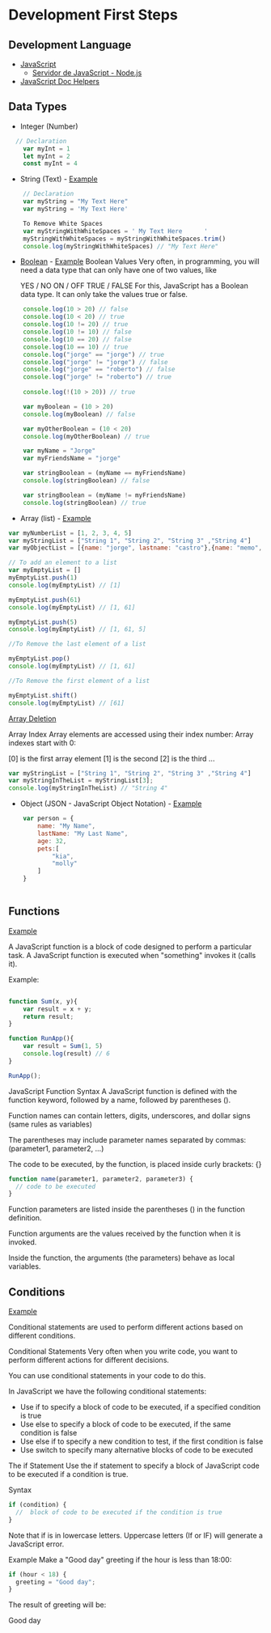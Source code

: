 # Development First Steps

## Development Language
- [JavaScript](https://developer.mozilla.org/es/docs/Web/JavaScript)
  - [Servidor de JavaScript - Node.js](https://nodejs.org/es/)
- [JavaScript Doc Helpers](https://www.w3schools.com/js/default.asp)

## Data Types

- Integer (Number)
```js
  // Declaration
    var myInt = 1 
    let myInt = 2
    const myInt = 4
```
- String (Text) - [Example](/javascript/data-types/strings.js)
```js
    // Declaration
    var myString = "My Text Here" 
    var myString = 'My Text Here'

    To Remove White Spaces
    var myStringWithWhiteSpaces = ' My Text Here      '
    myStringWithWhiteSpaces = myStringWithWhiteSpaces.trim()
    console.log(myStringWithWhiteSpaces) // "My Text Here"
```
- [Boolean](https://www.w3schools.com/js/js_booleans.asp)  - [Example](/javascript/data-types/boolean.js)
    Boolean Values
    Very often, in programming, you will need a data type that can only have one of two values, like

    YES / NO
    ON / OFF
    TRUE / FALSE
    For this, JavaScript has a Boolean data type. It can only take the values true or false.

```js
    console.log(10 > 20) // false
    console.log(10 < 20) // true
    console.log(10 != 20) // true
    console.log(10 != 10) // false
    console.log(10 == 20) // false
    console.log(10 == 10) // true
    console.log("jorge" == "jorge") // true
    console.log("jorge" != "jorge") // false
    console.log("jorge" == "roberto") // false
    console.log("jorge" != "roberto") // true
        
    console.log(!(10 > 20)) // true 

    var myBoolean = (10 > 20)
    console.log(myBoolean) // false

    var myOtherBoolean = (10 < 20)
    console.log(myOtherBoolean) // true

    var myName = "Jorge"
    var myFriendsName = "jorge"

    var stringBoolean = (myName == myFriendsName)
    console.log(stringBoolean) // false

    var stringBoolean = (myName != myFriendsName)
    console.log(stringBoolean) // true
```


- Array (list) - [Example](/javascript/data-types/arrays.js)
```js            
var myNumberList = [1, 2, 3, 4, 5]
var myStringList = ["String 1", "String 2", "String 3" ,"String 4"]
var myObjectList = [{name: "jorge", lastname: "castro"},{name: "memo", lastname: "zamora"},{name: "cheko", lastname: "mayo"}] 

// To add an element to a list
var myEmptyList = []
myEmptyList.push(1) 
console.log(myEmptyList) // [1]

myEmptyList.push(61) 
console.log(myEmptyList) // [1, 61]

myEmptyList.push(5) 
console.log(myEmptyList) // [1, 61, 5]

//To Remove the last element of a list

myEmptyList.pop()
console.log(myEmptyList) // [1, 61]

//To Remove the first element of a list

myEmptyList.shift()
console.log(myEmptyList) // [61]

```
[Array Deletion](https://www.w3schools.com/js/js_array_methods.asp)

Array Index
Array elements are accessed using their index number:
Array indexes start with 0:

[0] is the first array element
[1] is the second
[2] is the third ...

```js
var myStringList = ["String 1", "String 2", "String 3" ,"String 4"]
var myStringInTheList = myStringList[3];
console.log(myStringInTheList) // "String 4"

```
- Object (JSON - JavaScript Object Notation) - [Example](/javascript/data-types/objects.js)
```js
    var person = {
        name: "My Name",
        lastName: "My Last Name",
        age: 32,
        pets:[
            "kia",
            "molly"
        ]
    }
    
```

## Functions
[Example](/javascript/functions.js)

A JavaScript function is a block of code designed to perform a particular task.
A JavaScript function is executed when "something" invokes it (calls it).

Example:
```js

function Sum(x, y){    
    var result = x + y;
    return result;
}

function RunApp(){
    var result = Sum(1, 5)
    console.log(result) // 6
}

RunApp();

```
JavaScript Function Syntax
A JavaScript function is defined with the function keyword, followed by a name, followed by parentheses ().

Function names can contain letters, digits, underscores, and dollar signs (same rules as variables)

The parentheses may include parameter names separated by commas:
(parameter1, parameter2, ...)

The code to be executed, by the function, is placed inside curly brackets: {}

```js
function name(parameter1, parameter2, parameter3) {
  // code to be executed
}
```

Function parameters are listed inside the parentheses () in the function definition.

Function arguments are the values received by the function when it is invoked.

Inside the function, the arguments (the parameters) behave as local variables.

## Conditions 
[Example](/javascript/conditions.js)

Conditional statements are used to perform different actions based on different conditions.

Conditional Statements
Very often when you write code, you want to perform different actions for different decisions.

You can use conditional statements in your code to do this.

In JavaScript we have the following conditional statements:

- Use if to specify a block of code to be executed, if a specified condition is true
- Use else to specify a block of code to be executed, if the same condition is false
- Use else if to specify a new condition to test, if the first condition is false
- Use switch to specify many alternative blocks of code to be executed

The if Statement
Use the if statement to specify a block of JavaScript code to be executed if a condition is true.

Syntax
```js
if (condition) {
  //  block of code to be executed if the condition is true
}
```
Note that if is in lowercase letters. Uppercase letters (If or IF) will generate a JavaScript error.

Example
Make a "Good day" greeting if the hour is less than 18:00:

```js
if (hour < 18) {
  greeting = "Good day";
}
```
The result of greeting will be:

Good day